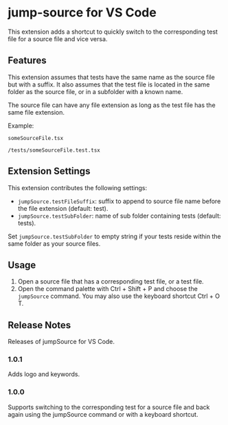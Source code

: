 # jump-source for VS Code

This extension adds a shortcut to quickly switch to the corresponding test file for a source file and vice versa.

## Features

This extension assumes that tests have the same name as the source file but with a suffix. It also assumes that the test file is located in the same folder as the source file, or in a subfolder with a known name.

The source file can have any file extension as long as the test file has the same file extension.

Example:

`someSourceFile.tsx`

`/tests/someSourceFile.test.tsx`

## Extension Settings

This extension contributes the following settings:

- `jumpSource.testFileSuffix`: suffix to append to source file name before the file extension (default: test).
- `jumpSource.testSubFolder`: name of sub folder containing tests (default: tests).

Set `jumpSource.testSubFolder` to empty string if your tests reside within the same folder as your source files.

## Usage

1. Open a source file that has a corresponding test file, or a test file.
2. Open the command palette with Ctrl + Shift + P and choose the `jumpSource` command. You may also use the keyboard shortcut Ctrl + O T.

## Release Notes

Releases of jumpSource for VS Code.

### 1.0.1

Adds logo and keywords.

### 1.0.0

Supports switching to the corresponding test for a source file and back again using the jumpSource command or with a keyboard shortcut.
